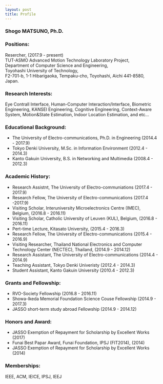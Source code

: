```yaml
---
layout: post
title: Profile
---
```



### Shogo MATSUNO, Ph.D.


### Positions:
Resercher, (2017.9 - present) <br>
TUT-ASMO Advanced Motion Technology Laboratory Project, <br>
Department of Computer Science and Engineering, <br>
Toyohashi University of Technology, <br>
F2-701-b, 1-1 Hibarigaoka, Tempaku-cho, Toyohashi, Aichi 441-8580, Japan. <br>


### Research Interests:
Eye Contrall Interface, Human-Computer Interaction/Interface, Biometric Engineering, KANSEI Engineering, Cognitive Engineering, Context-Aware System, Motion&State Estimation, Indoor Location Estimation, and etc...


### Educational Background:
* The University of Electro-communications, Ph.D. in Engineering (2014.4 - 2017.9)
* Tokyo Denki University, M.Sc. in Information Environment (2012.4 - 2014.3)
* Kanto Gakuin University, B.S. in Networking and Multimedia (2008.4 - 2012.3)


### Academic History:
* Research Assistnt, The University of Electro-communiations (2017.4 - 2017.9)
* Research Fellow, The University of Electro-communications (2017.4 -2017.9)
* Visiting Scholar, Interuniversity Microelectronics Centre (IMEC), Belgium, (2016.8 - 2016.11)
* Visiting Scholar, Catholic University of Leuven (KUL), Belgium, (2016.8 - 2016.11)
* Pert-time Lecture, Kitasato University, (2015.4 - 2016.3)
* Research Fellow, The University of Electro-communications (2015.4 - 2016.9)
* Visiting Researcher, Thailand National Electronics and Computer Technology Center (NECTEC), Thailand, (2014.9 - 2014.12)
* Research Assistant, The University of Electro-communications (2014.4 - 2014.9)
* Teaching Assistant, Tokyo Denki Univeristy (2012.4 - 2014.3)
* Student Assistant, Kanto Gakuin University (2010.4 - 2012.3)


### Grants and Fellowship:
* RVO-Society Fellowship (2016.8 - 2016.11)
* Showa-Ikeda Memorial Foundation Science Couse Fellowship (2014.9 - 2017.3)
* JASSO short-term study abroad Fellowship (2014.9 - 2014.12)


### Honors and Award:
* JASSO Exemption of Repayment for Scholarship by Excellent Works (2017)
* Funai Best Papar Award, Funai Foundation, IPSJ (FIT2014), (2014)
* JASSO Exemption of Repayment for Scholarship by Excellent Works (2014)


### Memberships:
IEEE, ACM, IEICE, IPSJ, IEEJ
